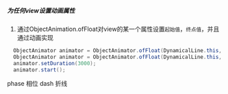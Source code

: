 ##### 为任何view设置动画属性
1. 通过ObjectAnimation.ofFloat对view的某一个属性设置`起始值`，`终点值`，并且通过动画实现
```java
  ObjectAnimator animator = ObjectAnimator.ofFloat(DynamicalLine.this, "alpha", 0.0f, 1.0f);  //设置透明度
  ObjectAnimator animator = ObjectAnimator.ofFloat(DynamicalLine.this, "phase", 0.0f, 1.0f);  //设置进度
  animator.setDuration(3000);
  animator.start();
```


phase 相位
dash 折线
